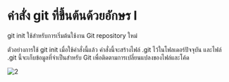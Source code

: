 # คำสั่ง git ที่ขึ้นต้นด้วยอักษร I
git init ใช้สำหรับการเริ่มต้นใช้งาน Git repository ใหม่

ตัวอย่างการใช้ git init เมื่อใช้คำสั่งนี้แล้ว คำสั่งนี้จะสร้างไฟล์ .git ไว้ในโฟลเดอร์ปัจจุบัน และไฟล์ .git นี้จะเก็บข้อมูลที่จำเป็นสำหรับ Git เพื่อติดตามการเปลี่ยนแปลงของไฟล์และโค้ด

![2](https://github.com/SuphawadiP/Git_A-Z_Mission_65030269/assets/144196049/d41f6510-4934-4473-a688-42ed59864446)
